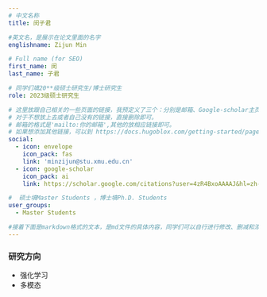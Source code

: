 ```yaml
---
# 中文名称
title: 闵子君

#英文名，是展示在论文里面的名字
englishname: Zijun Min

# Full name (for SEO)
first_name: 闵
last_name: 子君

# 同学们填20**级硕士研究生/博士研究生
role: 2023级硕士研究生

# 这里放跟自己相关的一些页面的链接，我预定义了三个：分别是邮箱、Google-scholar主页和github主页
# 对于不想放上去或者自己没有的链接，直接删除即可。
# 邮箱的格式是'mailto:你的邮箱',其他的放相应链接即可。
# 如果想添加其他链接，可以到 https://docs.hugoblox.com/getting-started/page-builder/#icons 上去找图标，或者直接放在下面的详细介绍上
social:
  - icon: envelope
    icon_pack: fas
    link: 'minzijun@stu.xmu.edu.cn'
  - icon: google-scholar
    icon_pack: ai
    link: https://scholar.google.com/citations?user=4zR4BxoAAAAJ&hl=zh-CN

#  硕士填Master Students ，博士填Ph.D. Students
user_groups:
  - Master Students

#接着下面是markdown格式的文本，是md文件的具体内容，同学们可以自行进行修改、删减和添加
---
```

<!-- 以下内容一定要遵循markdown语法 -->
<!-- ###代表的是以三级标题的形式展示后面的文本，* 代表以列表的形式展示后面的文本-->

<!-- 这里可以先放一段简要自我介绍或者是自己想要放上去的一些链接 ，不想放的话也可以删了-->

### 研究方向
* 强化学习
* 多模态
